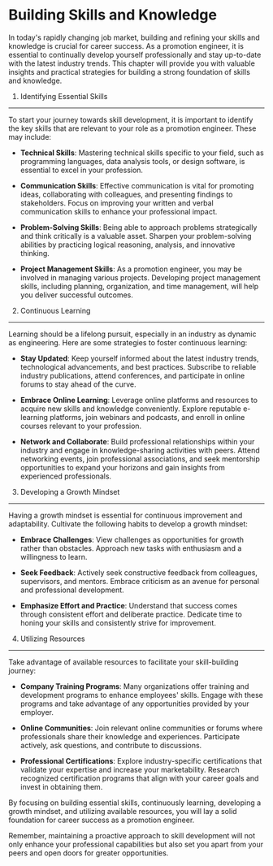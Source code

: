 Building Skills and Knowledge
========================================

In today's rapidly changing job market, building and refining your skills and knowledge is crucial for career success. As a promotion engineer, it is essential to continually develop yourself professionally and stay up-to-date with the latest industry trends. This chapter will provide you with valuable insights and practical strategies for building a strong foundation of skills and knowledge.

1. Identifying Essential Skills
-------------------------------

To start your journey towards skill development, it is important to identify the key skills that are relevant to your role as a promotion engineer. These may include:

* **Technical Skills**: Mastering technical skills specific to your field, such as programming languages, data analysis tools, or design software, is essential to excel in your profession.

* **Communication Skills**: Effective communication is vital for promoting ideas, collaborating with colleagues, and presenting findings to stakeholders. Focus on improving your written and verbal communication skills to enhance your professional impact.

* **Problem-Solving Skills**: Being able to approach problems strategically and think critically is a valuable asset. Sharpen your problem-solving abilities by practicing logical reasoning, analysis, and innovative thinking.

* **Project Management Skills**: As a promotion engineer, you may be involved in managing various projects. Developing project management skills, including planning, organization, and time management, will help you deliver successful outcomes.

2. Continuous Learning
----------------------

Learning should be a lifelong pursuit, especially in an industry as dynamic as engineering. Here are some strategies to foster continuous learning:

* **Stay Updated**: Keep yourself informed about the latest industry trends, technological advancements, and best practices. Subscribe to reliable industry publications, attend conferences, and participate in online forums to stay ahead of the curve.

* **Embrace Online Learning**: Leverage online platforms and resources to acquire new skills and knowledge conveniently. Explore reputable e-learning platforms, join webinars and podcasts, and enroll in online courses relevant to your profession.

* **Network and Collaborate**: Build professional relationships within your industry and engage in knowledge-sharing activities with peers. Attend networking events, join professional associations, and seek mentorship opportunities to expand your horizons and gain insights from experienced professionals.

3. Developing a Growth Mindset
------------------------------

Having a growth mindset is essential for continuous improvement and adaptability. Cultivate the following habits to develop a growth mindset:

* **Embrace Challenges**: View challenges as opportunities for growth rather than obstacles. Approach new tasks with enthusiasm and a willingness to learn.

* **Seek Feedback**: Actively seek constructive feedback from colleagues, supervisors, and mentors. Embrace criticism as an avenue for personal and professional development.

* **Emphasize Effort and Practice**: Understand that success comes through consistent effort and deliberate practice. Dedicate time to honing your skills and consistently strive for improvement.

4. Utilizing Resources
----------------------

Take advantage of available resources to facilitate your skill-building journey:

* **Company Training Programs**: Many organizations offer training and development programs to enhance employees' skills. Engage with these programs and take advantage of any opportunities provided by your employer.

* **Online Communities**: Join relevant online communities or forums where professionals share their knowledge and experiences. Participate actively, ask questions, and contribute to discussions.

* **Professional Certifications**: Explore industry-specific certifications that validate your expertise and increase your marketability. Research recognized certification programs that align with your career goals and invest in obtaining them.

By focusing on building essential skills, continuously learning, developing a growth mindset, and utilizing available resources, you will lay a solid foundation for career success as a promotion engineer.

Remember, maintaining a proactive approach to skill development will not only enhance your professional capabilities but also set you apart from your peers and open doors for greater opportunities.
